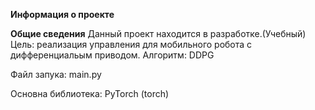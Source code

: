 ____Информация о проекте____

__Общие сведения__
Данный проект находится в разработке.(Учебный)
Цель: реализация управления для мобильного робота с дифференциальым приводом.
Алгоритм: DDPG

Файл запука: main.py

Основна библиотека: PyTorch (torch)
